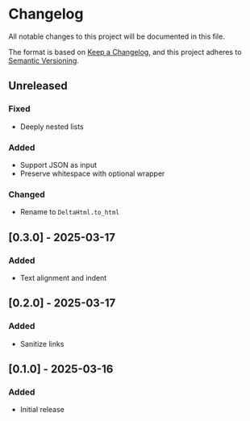 # Changelog
All notable changes to this project will be documented in this file.

The format is based on [Keep a Changelog](https://keepachangelog.com/en/1.1.0/),
and this project adheres to [Semantic Versioning](https://semver.org/spec/v2.0.0.html).

## Unreleased
### Fixed
- Deeply nested lists

### Added
- Support JSON as input
- Preserve whitespace with optional wrapper

### Changed
- Rename to `DeltaHtml.to_html`


## [0.3.0] - 2025-03-17
### Added
- Text alignment and indent 

## [0.2.0] - 2025-03-17
### Added
- Sanitize links

## [0.1.0] - 2025-03-16
### Added
- Initial release
